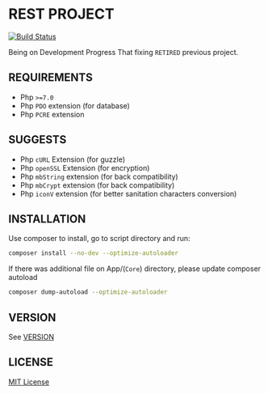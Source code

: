 # REST PROJECT 

[![Build Status](https://travis-ci.org/PentagonalProject/rest.svg?branch=master)](https://travis-ci.org/PentagonalProject/rest)

Being on Development Progress
That fixing `RETIRED` previous project.

## REQUIREMENTS

- Php `>=7.0`
- Php `PDO` extension (for database)
- Php `PCRE` extension

## SUGGESTS

- Php `cURL` Extension (for guzzle)
- Php `openSSL` Extension (for encryption)
- Php `mbString` extension (for back compatibility)
- Php `mbCrypt` extension (for back compatibility)
- Php `iconV` extension (for better sanitation characters conversion)

## INSTALLATION

Use composer to install, go to script directory and run:

```bash
composer install --no-dev --optimize-autoloader
```

If there was additional file on App/(`Core`) directory, please update composer autoload


```bash
composer dump-autoload --optimize-autoloader
```

## VERSION
See [VERSION](VERSION)

## LICENSE

[MIT License](LICENSE)
